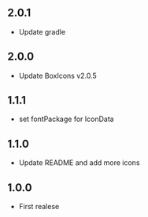## 2.0.1

* Update gradle

## 2.0.0

* Update BoxIcons v2.0.5

## 1.1.1

* set fontPackage for IconData

## 1.1.0

* Update README and add more icons

## 1.0.0

* First realese
